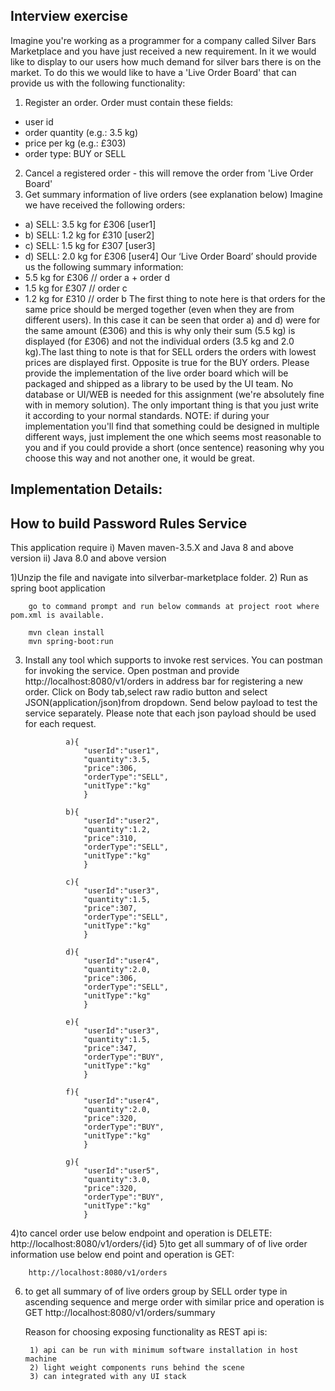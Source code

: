 Interview exercise
-------------------
Imagine you're working as a programmer for a company called Silver Bars Marketplace and you have just
received a new requirement. In it we would like to display to our users how much demand for silver bars
there is on the market.
To do this we would like to have a 'Live Order Board' that can provide us with the following functionality:
1) Register an order. Order must contain these fields:
- user id
- order quantity (e.g.: 3.5 kg)
- price per kg (e.g.: £303)
- order type: BUY or SELL
2) Cancel a registered order - this will remove the order from 'Live Order Board'
3) Get summary information of live orders (see explanation below)
Imagine we have received the following orders:
- a) SELL: 3.5 kg for £306 [user1]
- b) SELL: 1.2 kg for £310 [user2]
- c) SELL: 1.5 kg for £307 [user3]
- d) SELL: 2.0 kg for £306 [user4]
Our ‘Live Order Board’ should provide us the following summary information:
- 5.5 kg for £306 // order a + order d
- 1.5 kg for £307 // order c
- 1.2 kg for £310 // order b
The first thing to note here is that orders for the same price should be merged together (even when they
are from different users). In this case it can be seen that order a) and d) were for the same amount (£306)
and this is why only their sum (5.5 kg) is displayed (for £306) and not the individual orders (3.5 kg and 2.0
kg).The last thing to note is that for SELL orders the orders with lowest prices are displayed first.
Opposite is true for the BUY orders.
Please provide the implementation of the live order board which will be packaged and shipped as a library
to be used by the UI team. No database or UI/WEB is needed for this assignment (we're absolutely fine
with in memory solution). The only important thing is that you just write it according to your normal
standards.
NOTE: if during your implementation you'll find that something could be designed in multiple different
ways, just implement the one which seems most reasonable to you and if you could provide a short (once
sentence) reasoning why you choose this way and not another one, it would be great.



Implementation Details:
--------------------------


How to build Password Rules Service
-----------------------------------
This application require 
	i) Maven maven-3.5.X and Java 8 and above version
	ii) Java 8.0 and above version
	
	
1)Unzip the file and navigate into silverbar-marketplace folder.
2) Run as spring boot application
		
		go to command prompt and run below commands at project root where pom.xml is available.
		
		mvn clean install
		mvn spring-boot:run
	
3) Install any tool which supports to invoke rest services. You can postman for invoking the service.
	Open postman and provide http://localhost:8080/v1/orders in address bar for registering a new order. 
	Click on Body tab,select raw radio button and select JSON(application/json)from dropdown.
	Send below payload to test the service separately. Please note that each json payload should be used for each request.

				a){
					"userId":"user1",
					"quantity":3.5,
					"price":306,
					"orderType":"SELL",
					"unitType":"kg"
					}

				b){
					"userId":"user2",
					"quantity":1.2,
					"price":310,
					"orderType":"SELL",
					"unitType":"kg"
					}

				c){
					"userId":"user3",
					"quantity":1.5,
					"price":307,
					"orderType":"SELL",
					"unitType":"kg"
					}

				d){
					"userId":"user4",
					"quantity":2.0,
					"price":306,
					"orderType":"SELL",
					"unitType":"kg"
					}

				e){
					"userId":"user3",
					"quantity":1.5,
					"price":347,
					"orderType":"BUY",
					"unitType":"kg"
					}

				f){
					"userId":"user4",
					"quantity":2.0,
					"price":320,
					"orderType":"BUY",
					"unitType":"kg"
					}

				g){
					"userId":"user5",
					"quantity":3.0,
					"price":320,
					"orderType":"BUY",
					"unitType":"kg"
					}

4)to cancel order use below endpoint and operation is DELETE:
		http://localhost:8080/v1/orders/{id}
5)to get all summary of of live order information use below end point and operation is GET:

		http://localhost:8080/v1/orders
6) to get all summary of of live orders group by SELL order type in ascending sequence and merge order with similar price and operation is GET
	http://localhost:8080/v1/orders/summary
	
	
	Reason for choosing exposing functionality as REST api is:
	
		1) api can be run with minimum software installation in host machine
		2) light weight components runs behind the scene 
		3) can integrated with any UI stack
		


